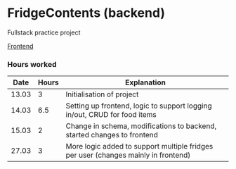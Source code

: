 # FridgeContents (backend)
Fullstack practice project

[Frontend](https://github.com/llmlks/FridgeContentsFront/tree/master/fridgefront)

### Hours worked

Date|Hours|Explanation
---|---|---
13.03|3|Initialisation of project
14.03|6.5|Setting up frontend, logic to support logging in/out, CRUD for food items
15.03|2|Change in schema, modifications to backend, started changes to frontend
27.03|3|More logic added to support multiple fridges per user (changes mainly in frontend)
